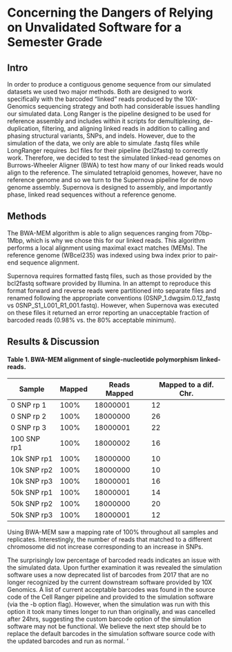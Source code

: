 # Concerning the Dangers of Relying on Unvalidated Software for a Semester Grade

## Intro
In order to produce a contiguous genome sequence from our simulated datasets we used two major methods. Both are designed to work specifically with the barcoded “linked” reads produced by the 10X-Genomics sequencing strategy and both had considerable issues handling our simulated data. Long Ranger is the pipeline designed to be used for reference assembly and includes within it scripts for demultiplexing, de-duplication, filtering, and aligning linked reads in addition to calling and phasing structural variants, SNPs, and indels. However, due to the simulation of the data, we only are able to simulate .fastq files while LongRanger requires .bcl files for their pipeline (bcl2fastq) to correctly work. Therefore, we decided to test the simulated linked-read genomes on Burrows-Wheeler Aligner (BWA) to test how many of our linked reads would align to the reference. The simulated tetraploid genomes, however, have no reference genome and so we turn to the Supernova pipeline for de novo genome assembly. Supernova is designed to assembly, and importantly phase, linked read sequences without a reference genome. 

## Methods
The BWA-MEM algorithm is able to align sequences ranging from 70bp-1Mbp, which is why we chose this for our linked reads. This algorithm performs a local alignment using maximal exact matches (MEMs). The reference genome (WBcel235) was indexed using bwa index prior to pair-end sequence alignment.  

Supernova requires formatted fastq files, such as those provided by the bcl2fastq software provided by Illumina. In an attempt to reproduce this format forward and reverse reads were partitioned into separate files and renamed following the appropriate conventions (0SNP_1.dwgsim.0.12_fastq vs 0SNP_S1_L001_R1_001.fastq). However, when Supernova was executed on these files it returned an error reporting an unacceptable fraction of barcoded reads (0.98% vs. the 80% acceptable minimum). 

## Results & Discussion
#### Table 1. BWA-MEM alignment of single-nucleotide polymorphism linked-reads.

Sample | Mapped | Reads Mapped | Mapped to a dif. Chr.
--- | --- | --- | ---
0 SNP rp 1 | 100% | 18000001 | 12
0 SNP rp 2 | 100% | 18000000 | 26
0 SNP rp 3 | 100% | 18000001 | 22
100 SNP rp1 | 100% | 18000002 | 16
10k SNP rp1 | 100% | 18000000 | 10
10k SNP rp2 | 100% | 18000000 | 10
10k SNP rp3 | 100% | 18000001 | 16
50k SNP rp1 | 100% | 18000001 | 14
50k SNP rp2 | 100% | 18000000 | 20
50k SNP rp3 | 100% | 18000001 | 12

Using BWA-MEM saw a mapping rate of 100% throughout all samples and replicates. Interestingly, the number of reads that matched to a different chromosome did not increase corresponding to an increase in SNPs. 

The surprisingly low percentage of barcoded reads indicates an issue with the simulated data. Upon further examination it was revealed the simulation software uses a now deprecated list of barcodes from 2017 that are no longer recognized by the current downstream software provided by 10X Genomics. A list of current acceptable barcodes was found in the source code of the Cell Ranger pipeline and provided to the simulation software (via the -b option flag). However, when the simulation was run with this option it took many times longer to run than originally, and was cancelled after 24hrs, suggesting the custom barcode option of the simulation software may not be functional. We believe the next step should be to replace the default barcodes in the simulation software source code with the updated barcodes and run as normal. ‘
